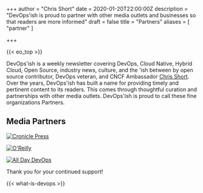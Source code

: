 +++
author = "Chris Short"
date = 2020-01-20T22:00:00Z
description = "DevOps'ish is proud to partner with other media outlets and businesses so that readers are more informed"
draft = false
title = "Partners"
aliases = [
	"partner"
]

+++

{{< eo_top >}}

DevOps'ish is a weekly newsletter covering DevOps, Cloud Native, Hybrid Cloud, Open Source, industry news, culture, and the 'ish between by open source contributor, DevOps veteran, and CNCF Ambassador [Chris Short](https://chrisshort.net/). Over the years, DevOps'ish has built a name for providing timely and pertinent content to its readers. This comes through thoughtful curation and partnerships with other media outlets. DevOps'ish is proud to call these fine organizations Partners.

## Media Partners

[![Cronicle Press](https://shortcdn.com/file/devopsish/cronicle-press.png)](https://cronicle.press/)

[![O'Reilly](https://shortcdn.com/file/devopsish/oreilly.jpg)](https://www.oreilly.com/pub/cpc/295836)

[![All Day DevOps](https://shortcdn.com/file/devopsish/ADDO_Logo_2019_Black.svg)](https://www.alldaydevops.com/)

Thank you for your continued support!

{{< what-is-devops >}}
